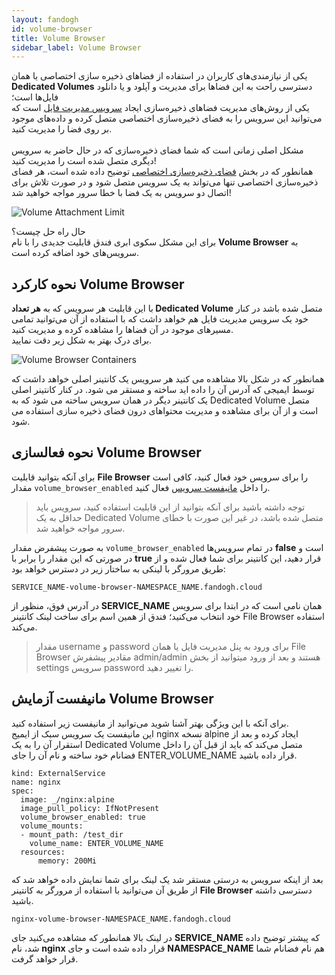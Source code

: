 ```yaml
---
layout: fandogh
id: volume-browser
title: Volume Browser
sidebar_label: Volume Browser 
---
```

یکی از نیازمندی‌های کاربران در استفاده از فضاهای ذخیره سازی اختصاصی یا همان **Dedicated Volumes** دسترسی راحت به این فضاها برای مدیریت و آپلود و یا دانلود فایل‌ها است؛\
یکی از روش‌های مدیریت فضاهای ذخیره‌سازی ایجاد [سرویس مدیریت فایل](https://docs.fandogh.cloud/docs/file-browser-managed-service.html) است که می‌توانید این سرویس را به فضای ذخیره‌سازی اختصاصی متصل کرده و داده‌های موجود بر روی فضا را مدیریت کنید.\
<br>
مشکل اصلی زمانی است که شما فضای ذخیره‌سازی که در حال حاضر به سرویس دیگری متصل شده است را مدیریت کنید!\
همانطور که در بخش [فضای ذخیره‌سازی اختصاصی](https://docs.fandogh.cloud/docs/dedicated-volume.html#%DB%B2-%D9%81%D8%B6%D8%A7%DB%8C-%D8%B0%D8%AE%DB%8C%D8%B1%D9%87-%D8%B3%D8%A7%D8%B2%DB%8C-%D8%A7%D8%AE%D8%AA%D8%B5%D8%A7%D8%B5%DB%8C-dedicated-volume) توضیح داده شده است، هر فضای ذخیره‌سازی اختصاصی تنها می‌تواند به یک سرویس متصل شود و در صورت تلاش برای اتصال دو سرویس به یک فضا با خطا سرور مواجه خواهید شد!

![Volume Attachment Limit](/img/docs/volume-attachment-limit.png "Volume Attachment Limit")

حال راه حل چیست؟\
برای این مشکل سکوی ابری فندق قابلیت جدیدی را با نام **Volume Browser**  به سرویس‌های خود اضافه کرده است.


## نحوه کارکرد Volume Browser
با این قابلیت هر سرویس که به **هر تعداد Dedicated Volume** متصل شده باشد در کنار خود یک سرویس مدیریت فایل هم خواهد داشت که با استفاده از آن می‌توانید تمامی مسیر‌های موجود در آن فضاها را مشاهده کرده و مدیریت کنید.\
برای درک بهتر به شکل زیر دقت نمایید.

![Volume Browser Containers](/img/docs/volume-browser-containers.png "Volume Browser Containers ")

همانطور که در شکل بالا مشاهده می کنید هر سرویس یک کانتینر اصلی خواهد داشت که توسط ایمیجی که آدرس آن را داده اید ساخته و مستقر می شود. در کنار کانتینر اصلی یک کانتینر دیگر در همان سرویس ساخته می شود که به Dedicated Volume متصل است و از آن برای مشاهده و مدیریت محتواهای درون فضای ذخیره‌ سازی استفاده می شود.

## نحوه فعالسازی Volume Browser
برای آنکه بتوانید قابلیت **File Browser** را برای سرویس خود فعال کنید، کافی است مقدار `volume_browser_enabled` را داخل [مانیفست سرویس](https://docs.fandogh.cloud/docs/service-manifest.html) فعال کنید.
> توجه داشته باشید برای آنکه بتوانید از این قابلیت استفاده کنید، سرویس باید حداقل به یک Dedicated Volume متصل شده باشد، در غیر این صورت با خطای سرور مواجه خواهید شد.

به صورت پیشفرض مقدار `volume_browser_enabled` در تمام سرویس‌ها **false** است و در صورتی که این مقدار را برابر با **true** قرار دهید، این کانتینر برای شما فعال شده و از طریق مرورگر با لینکی به ساختار زیر در دسترس خواهد بود:
```
SERVICE_NAME-volume-browser-NAMESPACE_NAME.fandogh.cloud
```
در آدرس فوق، منظور از **SERVICE_NAME** همان نامی است که در ابتدا برای سرویس خود انتخاب می‌کنید؛ فندق از همین اسم برای ساخت لینک کانتینر File Browser استفاده می‌کند.

> مقدار username و password برای ورود به پنل مدیریت فایل یا همان File Browser مقادیر پیشفرش admin/admin هستند و بعد از ورود میتوانید از بخش settings سرویس password را تغییر دهید.

## مانیفست آزمایش Volume Browser
برای آنکه با این ویژگی بهتر آشنا شوید می‌توانید از مانیفست زیر استفاده کنید.\
این مانیفست یک سرویس سبک از ایمیج nginx نسخه alpine ایجاد کرده و بعد از استقرار آن را به یک Dedicated Volume متصل می‌کند که باید از قبل آن را داخل فضانام خود ساخته و نام آن را جای ENTER_VOLUME_NAME قرار داده باشید.
```
kind: ExternalService
name: nginx
spec:
  image: _/nginx:alpine
  image_pull_policy: IfNotPresent
  volume_browser_enabled: true
  volume_mounts:
  - mount_path: /test_dir
    volume_name: ENTER_VOLUME_NAME
  resources:
      memory: 200Mi
```
بعد از اینکه سرویس به درستی مستقر شد یک لینک برای شما نمایش داده خواهد شد که از طریق آن می‌توانید با استفاده از مرورگر به کانتینر **File Browser** دسترسی داشته باشید.
```
nginx-volume-browser-NAMESPACE_NAME.fandogh.cloud
```
در لینک بالا همانطور که مشاهده می‌کنید جای **SERVICE_NAME** که پیشتر توضیح داده شد، نام **nginx** قرار داده شده است و جای **NAMESPACE_NAME** هم نام فضانام شما قرار خواهد گرفت.

